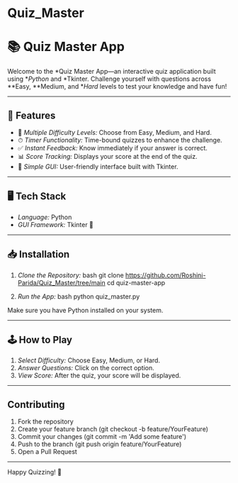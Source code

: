 # Quiz_Master
# 📚 Quiz Master App

Welcome to the *Quiz Master App—an interactive quiz application built using **Python* and *Tkinter. Challenge yourself with questions across **Easy, **Medium, and **Hard* levels to test your knowledge and have fun!

---

## 🚀 Features

- 🎯 *Multiple Difficulty Levels:* Choose from Easy, Medium, and Hard.
- ⏱ *Timer Functionality:* Time-bound quizzes to enhance the challenge.
- ✅ *Instant Feedback:* Know immediately if your answer is correct.
- 📊 *Score Tracking:* Displays your score at the end of the quiz.
- 🎨 *Simple GUI:* User-friendly interface built with Tkinter.

---

## 🖥 Tech Stack

- *Language:* Python  
- *GUI Framework:* Tkinter 🎨

---

## 📥 Installation

1. *Clone the Repository:*
   bash
   git clone https://github.com/Roshini-Parida/Quiz_Master/tree/main
   cd quiz-master-app
   

2. *Run the App:*
   bash
   python quiz_master.py
   

Make sure you have Python installed on your system.

---

## 🕹 How to Play

1. *Select Difficulty:* Choose Easy, Medium, or Hard.
2. *Answer Questions:* Click on the correct option.
3. *View Score:* After the quiz, your score will be displayed.

---


##  Contributing

1. Fork the repository
2. Create your feature branch (git checkout -b feature/YourFeature)
3. Commit your changes (git commit -m 'Add some feature')
4. Push to the branch (git push origin feature/YourFeature)
5. Open a Pull Request

---


Happy Quizzing! 🎉
